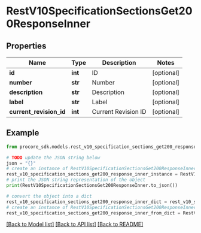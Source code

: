 # RestV10SpecificationSectionsGet200ResponseInner


## Properties

Name | Type | Description | Notes
------------ | ------------- | ------------- | -------------
**id** | **int** | ID | [optional] 
**number** | **str** | Number | [optional] 
**description** | **str** | Description | [optional] 
**label** | **str** | Label | [optional] 
**current_revision_id** | **int** | Current Revision ID | [optional] 

## Example

```python
from procore_sdk.models.rest_v10_specification_sections_get200_response_inner import RestV10SpecificationSectionsGet200ResponseInner

# TODO update the JSON string below
json = "{}"
# create an instance of RestV10SpecificationSectionsGet200ResponseInner from a JSON string
rest_v10_specification_sections_get200_response_inner_instance = RestV10SpecificationSectionsGet200ResponseInner.from_json(json)
# print the JSON string representation of the object
print(RestV10SpecificationSectionsGet200ResponseInner.to_json())

# convert the object into a dict
rest_v10_specification_sections_get200_response_inner_dict = rest_v10_specification_sections_get200_response_inner_instance.to_dict()
# create an instance of RestV10SpecificationSectionsGet200ResponseInner from a dict
rest_v10_specification_sections_get200_response_inner_from_dict = RestV10SpecificationSectionsGet200ResponseInner.from_dict(rest_v10_specification_sections_get200_response_inner_dict)
```
[[Back to Model list]](../README.md#documentation-for-models) [[Back to API list]](../README.md#documentation-for-api-endpoints) [[Back to README]](../README.md)



